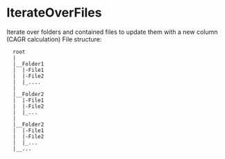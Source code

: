 # IterateOverFiles
Iterate over folders and contained files to update them with a new column (CAGR calculation)
File structure:

      root
      |
      |__Folder1
      |  |-File1
      |  |-File2
      |  |_....
      |
      |__Folder2
      |  |-File1
      |  |-File2
      |  |_...
      |
      |__Folder2
      |  |-File1
      |  |-File2
      |  |_...
      |__...

 
